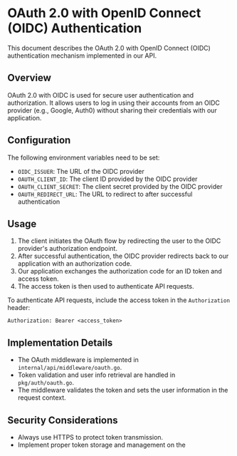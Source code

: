 # OAuth 2.0 with OpenID Connect (OIDC) Authentication

This document describes the OAuth 2.0 with OpenID Connect (OIDC) authentication mechanism implemented in our API.

## Overview

OAuth 2.0 with OIDC is used for secure user authentication and authorization. It allows users to log in using their accounts from an OIDC provider (e.g., Google, Auth0) without sharing their credentials with our application.

## Configuration

The following environment variables need to be set:

- `OIDC_ISSUER`: The URL of the OIDC provider
- `OAUTH_CLIENT_ID`: The client ID provided by the OIDC provider
- `OAUTH_CLIENT_SECRET`: The client secret provided by the OIDC provider
- `OAUTH_REDIRECT_URL`: The URL to redirect to after successful authentication

## Usage

1. The client initiates the OAuth flow by redirecting the user to the OIDC provider's authorization endpoint.
2. After successful authentication, the OIDC provider redirects back to our application with an authorization code.
3. Our application exchanges the authorization code for an ID token and access token.
4. The access token is then used to authenticate API requests.

To authenticate API requests, include the access token in the `Authorization` header:

```
Authorization: Bearer <access_token>
```

## Implementation Details

- The OAuth middleware is implemented in `internal/api/middleware/oauth.go`.
- Token validation and user info retrieval are handled in `pkg/auth/oauth.go`.
- The middleware validates the token and sets the user information in the request context.

## Security Considerations

- Always use HTTPS to protect token transmission.
- Implement proper token storage and management on the